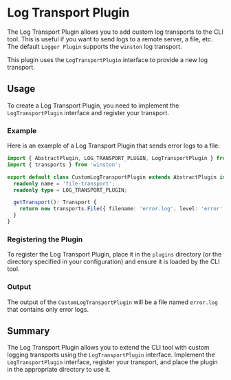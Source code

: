 # Log Transport Plugin

The Log Transport Plugin allows you to add custom log transports to the CLI tool.
This is useful if you want to send logs to a remote server, a file, etc.
The default `Logger Plugin` supports the `winston` log transport.

This plugin uses the `LogTransportPlugin` interface to provide a new log transport.

## Usage

To create a Log Transport Plugin, you need to implement the `LogTransportPlugin` interface and register your transport.

### Example

Here is an example of a Log Transport Plugin that sends error logs to a file:

```typescript
import { AbstractPlugin, LOG_TRANSPORT_PLUGIN, LogTransportPlugin } from '@letrun/core';
import { transports } from 'winston';

export default class CustomLogTransportPlugin extends AbstractPlugin implements LogTransportPlugin {
  readonly name = 'file-transport';
  readonly type = LOG_TRANSPORT_PLUGIN;

  getTransport(): Transport {
    return new transports.File({ filename: 'error.log', level: 'error' });
  }
}
```

### Registering the Plugin

To register the Log Transport Plugin, place it in the `plugins` directory (or the directory specified in your configuration) and ensure it is loaded by the CLI tool.

### Output

The output of the `CustomLogTransportPlugin` will be a file named `error.log` that contains only error logs.

## Summary

The Log Transport Plugin allows you to extend the CLI tool with custom logging transports using the `LogTransportPlugin` interface.
Implement the `LogTransportPlugin` interface, register your transport, and place the plugin in the appropriate directory to use it.
